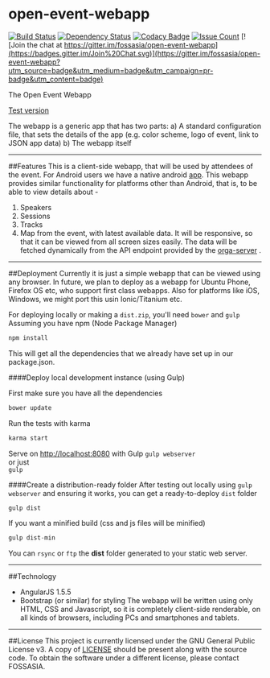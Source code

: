 # open-event-webapp

[![Build Status](https://travis-ci.org/fossasia/open-event-webapp.svg?branch=master)](https://travis-ci.org/fossasia/open-event-webapp)
[![Dependency Status](https://gemnasium.com/badges/github.com/fossasia/open-event-webapp.svg)](https://gemnasium.com/github.com/fossasia/open-event-webapp)
[![Codacy Badge](https://api.codacy.com/project/badge/grade/0c340153c9ef495ba3f8d26f0c8b317e)](https://www.codacy.com/app/triplez/open-event-webapp)
[![Issue Count](https://codeclimate.com/github/fossasia/open-event-webapp/badges/issue_count.svg)](https://codeclimate.com/github/fossasia/open-event-webapp)
[![Join the chat at https://gitter.im/fossasia/open-event-webapp](https://badges.gitter.im/Join%20Chat.svg)](https://gitter.im/fossasia/open-event-webapp?utm_source=badge&utm_medium=badge&utm_campaign=pr-badge&utm_content=badge)

The Open Event Webapp

[Test version](http://fossasia.github.io/open-event-webapp/)

The webapp is a generic app that has two parts:
a) A standard configuration file, that sets the details of the app (e.g. color scheme, logo of event, link to JSON app data)
b) The webapp itself

----------------------------------------------------------------------------
##Features
This is a client-side webapp, that will be used by attendees of the event. For Android users we have a native android [app](https://github.com/fossasia/open-event-android). This webapp provides similar functionality for platforms other than Android, that is, to be able to view details about -
 1. Speakers
 2. Sessions
 3. Tracks
 4. Map
from the event, with latest available data. It will be responsive, so that it can be viewed from all screen sizes easily. The data will be fetched dynamically from the API endpoint provided by the [orga-server](https://github.com/fossasia/open-event-orga-server) .

----------------------------------------------------------------------------
##Deployment
Currently it is just a simple webapp that can be viewed using any browser. In future, we plan to deploy as a webapp for Ubuntu Phone, Firefox OS etc, who support first class webapps. Also for platforms like iOS, Windows, we might port this usin Ionic/Titanium etc.

For deploying locally or making a `dist.zip`, you'll need `bower` and `gulp`
Assuming you have npm (Node Package Manager)
```javascript
npm install
```
This will get all the dependencies that we already have set up in our package.json.

####Deploy local development instance (using Gulp)   

First make sure you have all the dependencies
```javascript
bower update
```
Run the tests with karma
```javascript
karma start
```

Serve on <http://localhost:8080> with Gulp
`gulp webserver`   
or just   
`gulp`

####Create a distribution-ready folder
After testing out locally using `gulp webserver` and ensuring it works,
you can get a ready-to-deploy `dist` folder

```javascript
gulp dist
```

If you want a minified build (css and js files will be minified)
```javascript
gulp dist-min
```

You can `rsync` or `ftp` the **dist** folder generated to your static web server.

-------------------------------------------------------------------------
##Technology
 * AngularJS 1.5.5
 * Bootstrap (or similar) for styling
The webapp will be written using only HTML, CSS and Javascript, so it is completely client-side renderable, on all kinds of browsers, including PCs and smartphones and tablets.

----------------------------------------------------------------------------
##License
This project is currently licensed under the GNU General Public License v3. A copy of [LICENSE](https://github.com/fossasia/open-event-webapp/blob/master/LICENSE.md) should be present along with the source code. To obtain the software under a different license, please contact FOSSASIA.
